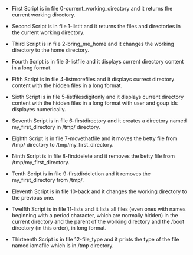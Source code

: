 - First Script is in file 0-current_working_directory and it returns the current working directory.

- Second Script is in file 1-listit and it returns the files and directories in the current working directory.

- Third Script is in file 2-bring_me_home and it changes the working directory to the home directory.

- Fourth Script is in file 3-listfile and it displays current directory content in a long format.

- Fifth Script is in file 4-listmorefiles and it displays currect directory content with the hidden files in a long format.

- Sixth Script is in file 5-listfilesdigitonly and it displays current directory content with the hidden files in a long format with user and goup ids displayes numerically.

- Seventh Script is in file 6-firstdirectory and it creates a directory named my_first_directory in /tmp/ directory.

- Eighth Script is in file 7-movethatfile and it moves the betty file from /tmp/ directory to /tmp/my_first_directory.

- Ninth Script is in file 8-firstdelete and it removes the betty file from /tmp/my_first_directory.

- Tenth Script is in file 9-firstdirdeletion and it removes the my_first_directory from /tmp/.

- Eleventh Script is in file 10-back and it changes the working directory to the previous one.

- Twelfth Script is in file 11-lists and it lists all files (even ones with names beginning with a period character, which are normally hidden) in the current directory and the parent of the working directory and the /boot directory (in this order), in long format.

- Thirteenth Script is in file 12-file_type and it prints the type of the file named iamafile which is in /tmp directory.
